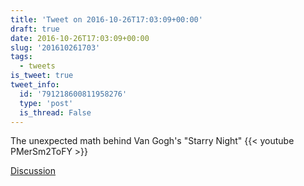 ```yaml
---
title: 'Tweet on 2016-10-26T17:03:09+00:00'
draft: true
date: 2016-10-26T17:03:09+00:00
slug: '201610261703'
tags:
  - tweets
is_tweet: true
tweet_info:
  id: '791218600811958276'
  type: 'post'
  is_thread: False
---
```




The unexpected math behind Van Gogh's "Starry Night" {{< youtube PMerSm2ToFY >}}

[Discussion](https://x.com/sytelus/status/791218600811958276)
